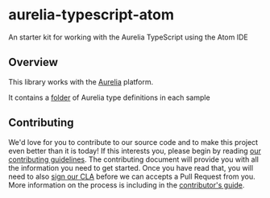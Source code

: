 # aurelia-typescript-atom

An starter kit for working with the Aurelia TypeScript using the Atom IDE

## Overview

This library works with the [Aurelia](http://www.aurelia.io/) platform.

It contains a [folder](https://github.com/cmichaelgraham/aurelia-typescript-atom/blob/master/aurelia-dts) of Aurelia type definitions in each sample

## Contributing

We'd love for you to contribute to our source code and to make this project even better than it is today! If this interests you, please begin by reading [our contributing guidelines](https://github.com/DurandalProject/about/blob/master/CONTRIBUTING.md). The contributing document will provide you with all the information you need to get started. Once you have read that, you will need to also [sign our CLA](http://goo.gl/forms/dI8QDDSyKR) before we can accepts a Pull Request from you. More information on the process is including in the [contributor's guide](https://github.com/DurandalProject/about/blob/master/CONTRIBUTING.md).
